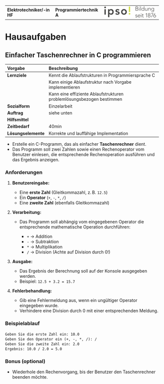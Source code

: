 |                             |                          |                                        |
| --------------------------- | ------------------------ | -------------------------------------- |
| **Elektrotechniker/-in HF** | **Programmiertechnik A** | ![IPSO Logo](./x_gitres/ipso_logo.png) |

# Hausaufgaben

## Einfacher Taschenrechner in C programmieren

| **Vorgabe**         | **Beschreibung**                                                      |
| :------------------ | :-------------------------------------------------------------------- |
| **Lernziele**       | Kennt die Ablaufstrukturen in Programmiersprache C                    |
|                     | Kann einige Ablaufstruktur nach Vorgabe implementieren                |
|                     | Kann eine effiziente Ablaufstrukturen problemlösungsbezogen bestimmen |
| **Sozialform**      | Einzelarbeit                                                          |
| **Auftrag**         | siehe unten                                                           |
| **Hilfsmittel**     |                                                                       |
| **Zeitbedarf**      | 40min                                                                 |
| **Lösungselemente** | Korrekte und lauffähige Implementation                                |

- Erstelle ein C-Programm, das als einfacher **Taschenrechner** dient.
- Das Programm soll zwei Zahlen sowie einen Rechenoperator vom Benutzer einlesen, die entsprechende Rechenoperation ausführen und das Ergebnis anzeigen.

### Anforderungen

1. **Benutzereingabe:**

   - Eine **erste Zahl** (Gleitkommazahl, z. B. `12.5`)
   - Ein **Operator** (`+`, `-`, `*`, `/`)
   - Eine **zweite Zahl** (ebenfalls Gleitkommazahl)

2. **Verarbeitung:**

   - Das Programm soll abhängig vom eingegebenen Operator die entsprechende mathematische Operation durchführen:

     - `+` → Addition
     - `-` → Subtraktion
     - `*` → Multiplikation
     - `/` → Division (Achte auf Division durch 0!)

3. **Ausgabe:**

   - Das Ergebnis der Berechnung soll auf der Konsole ausgegeben werden.
   - Beispiel: `12.5 + 3.2 = 15.7`

4. **Fehlerbehandlung:**

   - Gib eine Fehlermeldung aus, wenn ein ungültiger Operator eingegeben wurde.
   - Verhindere eine Division durch 0 mit einer entsprechenden Meldung.

### Beispielablauf

```console
Geben Sie die erste Zahl ein: 10.0
Geben Sie den Operator ein (+, -, *, /): /
Geben Sie die zweite Zahl ein: 2.0
Ergebnis: 10.0 / 2.0 = 5.0
```

### Bonus (optional)

- Wiederhole den Rechenvorgang, bis der Benutzer den Taschenrechner beenden möchte.
